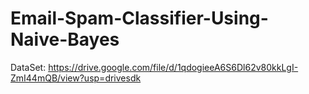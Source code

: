# Email-Spam-Classifier-Using-Naive-Bayes

DataSet: https://drive.google.com/file/d/1qdogieeA6S6Dl62v80kkLgI-ZmI44mQB/view?usp=drivesdk
